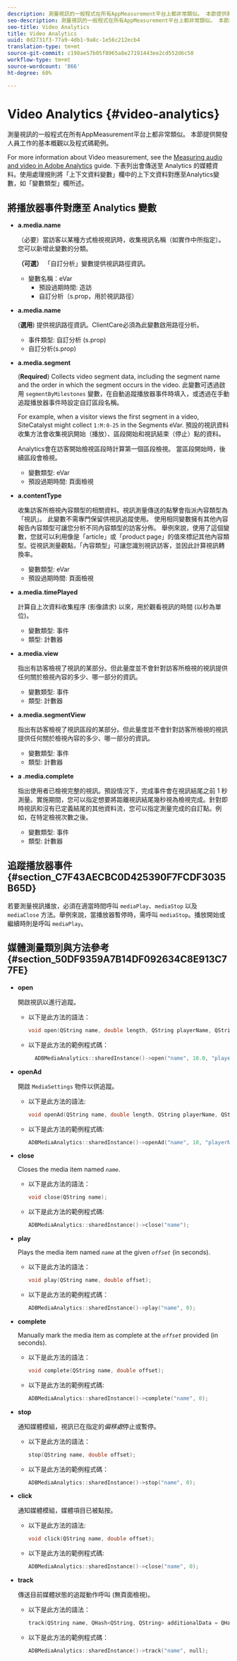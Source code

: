 ```yaml
---
description: 測量視訊的一般程式在所有AppMeasurement平台上都非常類似。 本節提供開發人員工作的基本概觀以及程式碼範例。
seo-description: 測量視訊的一般程式在所有AppMeasurement平台上都非常類似。 本節提供開發人員工作的基本概觀以及程式碼範例。
seo-title: Video Analytics
title: Video Analytics
uuid: 0d2731f3-77a9-4db1-9a8c-1e56c212ecb4
translation-type: tm+mt
source-git-commit: c198ae57b05f8965a8e27191443ee2cd552d6c50
workflow-type: tm+mt
source-wordcount: '866'
ht-degree: 60%

---
```



# Video Analytics {#video-analytics}

測量視訊的一般程式在所有AppMeasurement平台上都非常類似。 本節提供開發人員工作的基本概觀以及程式碼範例。

For more information about Video measurement, see the [Measuring audio and video in Adobe Analytics](https://docs.adobe.com/content/help/zh-Hant/media-analytics/using/media-overview.html) guide.  下表列出會傳送至 Analytics 的媒體資料。使用處理規則將「上下文資料變數」欄中的上下文資料對應至Analytics變數，如「變數類型」欄所述。

## 將播放器事件對應至 Analytics 變數

* **a.media.name**

   （必要）當訪客以某種方式檢視視訊時，收集視訊名稱（如實作中所指定）。您可以新增此變數的分類。

   **（可選）** 「自訂分析」變數提供視訊路徑資訊。

   * 變數名稱：eVar
      * 預設過期時間: 造訪
      * 自訂分析（s.prop，用於視訊路徑）

* **a.media.name**

   (**選用**) 提供視訊路徑資訊。ClientCare必須為此變數啟用路徑分析。

   * 事件類型: 自訂分析 (s.prop)
   * 自訂分析(s.prop)

* **a.media.segment**

   (**Required**) Collects video segment data, including the segment name and the order in which the segment occurs in the video. 此變數可透過啟用 `segmentByMilestones` 變數，在自動追蹤播放器事件時填入，或透過在手動追蹤播放器事件時設定自訂區段名稱。

   For example, when a visitor views the first segment in a video, SiteCatalyst might collect `1:M:0-25` in the Segments eVar. 預設的視訊資料收集方法會收集視訊開始（播放）、區段開始和視訊結束（停止）點的資料。

   Analytics會在訪客開始檢視區段時計算第一個區段檢視。 當區段開始時，後續區段會檢視。

   * 變數類型: eVar
   * 預設過期時間: 頁面檢視

* **a.contentType**

   收集訪客所檢視內容類型的相關資料。視訊測量傳送的點擊會指派內容類型為「視訊」。 此變數不需專門保留供視訊追蹤使用。 使用相同變數擁有其他內容報告內容類型可讓您分析不同內容類型的訪客分佈。 舉例來說，使用了這個變數，您就可以利用像是「article」或「product page」的值來標記其他內容類型。從視訊測量觀點，「內容類型」可讓您識別視訊訪客，並因此計算視訊轉換率。

   * 變數類型: eVar
   * 預設過期時間: 頁面檢視

* **a.media.timePlayed**

   計算自上次資料收集程序 (影像請求) 以來，用於觀看視訊的時間 (以秒為單位)。

   * 變數類型: 事件
   * 類型: 計數器

* **a.media.view**

   指出有訪客檢視了視訊的某部分。但此量度並不會針對訪客所檢視的視訊提供任何關於檢視內容的多少、哪一部分的資訊。

   * 變數類型: 事件
   * 類型: 計數器

* **a.media.segmentView**

   指出有訪客檢視了視訊區段的某部分。但此量度並不會針對訪客所檢視的視訊提供任何關於檢視內容的多少、哪一部分的資訊。

   * 變數類型: 事件
   * 類型: 計數器

* **a .media.complete**

   指出使用者已檢視完整的視訊。預設情況下，完成事件會在視訊結尾之前 1 秒測量。實施期間，您可以指定想要將距離視訊結尾幾秒視為檢視完成。針對即時視訊和沒有已定義結尾的其他資料流，您可以指定測量完成的自訂點。例如，在特定檢視次數之後。

   * 變數類型: 事件
   * 類型: 計數器

## 追蹤播放器事件 {#section_C7F43AECBC0D425390F7FCDF3035B65D}

若要測量視訊播放，必須在適當時間呼叫 `mediaPlay`、`mediaStop` 以及 `mediaClose` 方法。舉例來說，當播放器暫停時，需呼叫 `mediaStop`。播放開始或繼續時則是呼叫 `mediaPlay`。

## 媒體測量類別與方法參考 {#section_50DF9359A7B14DF092634C8E913C77FE}

* **open**

   開啟視訊以進行追蹤。

   * 以下是此方法的語法：

      ```cpp
      void open(QString name, double length, QString playerName, QString playerID = QString()); 
      ```

   * 以下是此方法的範例程式碼：

      ```cpp
        ADBMediaAnalytics::sharedInstance()->open("name", 10.0, "playerName", "playerID"); 
      ```

* **openAd**

   開啟 `MediaSettings` 物件以供追蹤。

   * 以下是此方法的語法:

      ```cpp
      void openAd(QString name, double length, QString playerName, QString parentName, QString parentPod, double parentPodPosition, QString CPM); 
      ```

   * 以下是此方法的範例程式碼:

      ```cpp
      ADBMediaAnalytics::sharedInstance()->openAd("name", 10, "playerName", "parentName", "podName", 0, "CPM"); 
      ```

* **close**

   Closes the media item named *`name`*.

   * 以下是此方法的語法：

      ```cpp
      void close(QString name);
      ```

   * 以下是此方法的範例程式碼:

      ```cpp
      ADBMediaAnalytics::sharedInstance()->close("name");
      ```

* **play**

   Plays the media item named *`name`* at the given *`offset`* (in seconds).

   * 以下是此方法的語法：

      ```cpp
      void play(QString name, double offset);
      ```

   * 以下是此方法的範例程式碼：

      ```cpp
      ADBMediaAnalytics::sharedInstance()->play("name", 0); 
      ```

* **complete**

   Manually mark the media item as complete at the *`offset`* provided (in seconds).

   * 以下是此方法的語法：

      ```cpp
      void complete(QString name, double offset);
      ```

   * 以下是此方法的範例程式碼:

      ```cpp
      ADBMediaAnalytics::sharedInstance()->complete("name", 0);
      ```

* **stop**

   通知媒體模組，視訊已在指定的&#x200B;*偏移處*&#x200B;停止或暫停。

   * 以下是此方法的語法：

      ```cpp
      stop(QString name, double offset);
      ```

   * 以下是此方法的範例程式碼：

      ```cpp
      ADBMediaAnalytics::sharedInstance()->stop("name", 0);
      ```

* **click**

   通知媒體模組，媒體項目已被點按。

   * 以下是此方法的語法:

      ```cpp
      void click(QString name, double offset);
      ```

   * 以下是此方法的範例程式碼:

      ```cpp
      ADBMediaAnalytics::sharedInstance()->close("name", 0);
      ```

* **track**

   傳送目前媒體狀態的追蹤動作呼叫 (無頁面檢視)。

   * 以下是此方法的語法：

      ```cpp
      track(QString name, QHash<QString, QString> additionalData = QHash<QString, QString>()); 
      ```

   * 以下是此方法的範例程式碼：

      ```cpp
      ADBMediaAnalytics::sharedInstance()->track("name", null);
      ```
